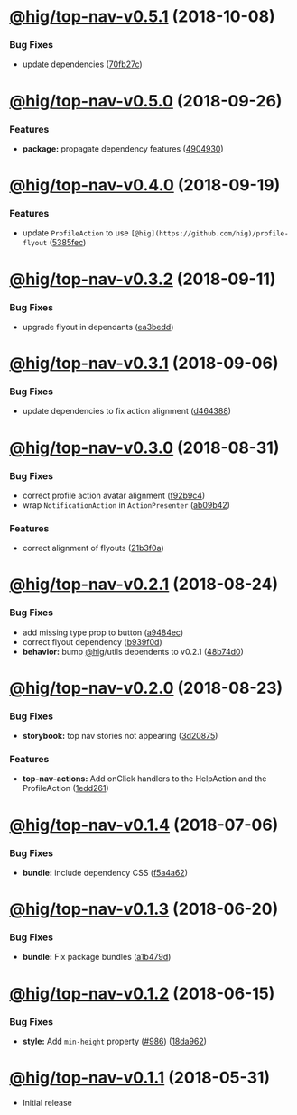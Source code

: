 # [@hig/top-nav-v0.5.1](https://github.com/Autodesk/hig/compare/@hig/top-nav@0.5.0...@hig/top-nav@0.5.1) (2018-10-08)


### Bug Fixes

* update dependencies ([70fb27c](https://github.com/Autodesk/hig/commit/70fb27c))

# [@hig/top-nav-v0.5.0](https://github.com/Autodesk/hig/compare/@hig/top-nav@0.4.0...@hig/top-nav@0.5.0) (2018-09-26)


### Features

* **package:** propagate dependency features ([4904930](https://github.com/Autodesk/hig/commit/4904930))

# [@hig/top-nav-v0.4.0](https://github.com/Autodesk/hig/compare/@hig/top-nav@0.3.2...@hig/top-nav@0.4.0) (2018-09-19)


### Features

* update `ProfileAction` to use `[@hig](https://github.com/hig)/profile-flyout` ([5385fec](https://github.com/Autodesk/hig/commit/5385fec))

# [@hig/top-nav-v0.3.2](https://github.com/Autodesk/hig/compare/@hig/top-nav@0.3.1...@hig/top-nav@0.3.2) (2018-09-11)


### Bug Fixes

* upgrade flyout in dependants ([ea3bedd](https://github.com/Autodesk/hig/commit/ea3bedd))

# [@hig/top-nav-v0.3.1](https://github.com/Autodesk/hig/compare/@hig/top-nav@0.3.0...@hig/top-nav@0.3.1) (2018-09-06)


### Bug Fixes

* update dependencies to fix action alignment ([d464388](https://github.com/Autodesk/hig/commit/d464388))

# [@hig/top-nav-v0.3.0](https://github.com/Autodesk/hig/compare/@hig/top-nav@0.2.1...@hig/top-nav@0.3.0) (2018-08-31)


### Bug Fixes

* correct profile action avatar alignment ([f92b9c4](https://github.com/Autodesk/hig/commit/f92b9c4))
* wrap `NotificationAction` in `ActionPresenter` ([ab09b42](https://github.com/Autodesk/hig/commit/ab09b42))


### Features

* correct alignment of flyouts ([21b3f0a](https://github.com/Autodesk/hig/commit/21b3f0a))

# [@hig/top-nav-v0.2.1](https://github.com/Autodesk/hig/compare/@hig/top-nav@0.2.0...@hig/top-nav@0.2.1) (2018-08-24)


### Bug Fixes

* add missing type prop to button ([a9484ec](https://github.com/Autodesk/hig/commit/a9484ec))
* correct flyout dependency ([b939f0d](https://github.com/Autodesk/hig/commit/b939f0d))
* **behavior:** bump [@hig](https://github.com/hig)/utils dependents to v0.2.1 ([48b74d0](https://github.com/Autodesk/hig/commit/48b74d0))

# [@hig/top-nav-v0.2.0](https://github.com/Autodesk/hig/compare/@hig/top-nav@0.1.4...@hig/top-nav@0.2.0) (2018-08-23)


### Bug Fixes

* **storybook:** top nav stories not appearing ([3d20875](https://github.com/Autodesk/hig/commit/3d20875))


### Features

* **top-nav-actions:** Add onClick handlers to the HelpAction and the ProfileAction ([1edd261](https://github.com/Autodesk/hig/commit/1edd261))

<a name="@hig/top-nav-v0.1.4"></a>
# [@hig/top-nav-v0.1.4](https://github.com/Autodesk/hig/compare/@hig/top-nav@0.1.3...@hig/top-nav@0.1.4) (2018-07-06)


### Bug Fixes

* **bundle:** include dependency CSS ([f5a4a62](https://github.com/Autodesk/hig/commit/f5a4a62))

<a name="@hig/top-nav-v0.1.3"></a>
# [@hig/top-nav-v0.1.3](https://github.com/Autodesk/hig/compare/@hig/top-nav@0.1.2...@hig/top-nav@0.1.3) (2018-06-20)


### Bug Fixes

* **bundle:** Fix package bundles ([a1b479d](https://github.com/Autodesk/hig/commit/a1b479d))

<a name="@hig/top-nav-v0.1.2"></a>
# [@hig/top-nav-v0.1.2](https://github.com/Autodesk/hig/compare/@hig/top-nav@0.1.0...@hig/top-nav@0.1.2) (2018-06-15)


### Bug Fixes

* **style:** Add `min-height` property ([#986](https://github.com/Autodesk/hig/issues/986)) ([18da962](https://github.com/Autodesk/hig/commit/18da962))

<a name="@hig/top-nav-v0.1.1"></a>
# [@hig/top-nav-v0.1.1](https://github.com/Autodesk/hig/compare/@hig/top-nav@0.1.0...@hig/top-nav@0.1.1) (2018-05-31)


* Initial release
